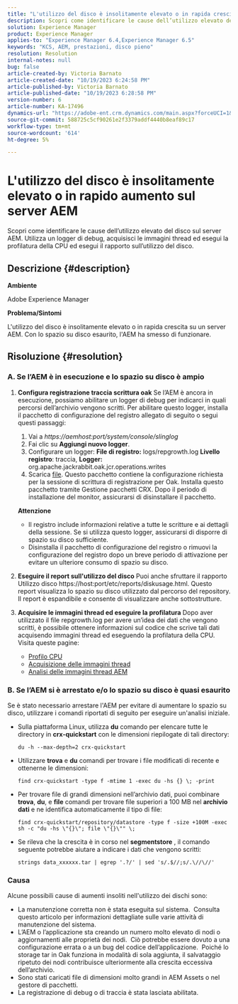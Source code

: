 ```yaml
---
title: "L'utilizzo del disco è insolitamente elevato o in rapida crescita sul server AEM"
description: Scopri come identificare le cause dell’utilizzo elevato del disco sul server AEM.
solution: Experience Manager
product: Experience Manager
applies-to: "Experience Manager 6.4,Experience Manager 6.5"
keywords: "KCS, AEM, prestazioni, disco pieno"
resolution: Resolution
internal-notes: null
bug: false
article-created-by: Victoria Barnato
article-created-date: "10/19/2023 6:24:58 PM"
article-published-by: Victoria Barnato
article-published-date: "10/19/2023 6:28:58 PM"
version-number: 6
article-number: KA-17496
dynamics-url: "https://adobe-ent.crm.dynamics.com/main.aspx?forceUCI=1&pagetype=entityrecord&etn=knowledgearticle&id=dd6b2ec9-ac6e-ee11-8df0-6045bd006793"
source-git-commit: 588725c5cf90261e2f3379addf4440b8eaf89c17
workflow-type: tm+mt
source-wordcount: '614'
ht-degree: 5%

---
```


# L&#39;utilizzo del disco è insolitamente elevato o in rapido aumento sul server AEM


Scopri come identificare le cause dell’utilizzo elevato del disco sul server AEM. Utilizza un logger di debug, acquisisci le immagini thread ed esegui la profilatura della CPU ed esegui il rapporto sull’utilizzo del disco.

## Descrizione {#description}


<b>Ambiente</b>

Adobe Experience Manager

<b>Problema/Sintomi</b>

L&#39;utilizzo del disco è insolitamente elevato o in rapida crescita su un server AEM. Con lo spazio su disco esaurito, l&#39;AEM ha smesso di funzionare.




## Risoluzione {#resolution}


### <b>A. Se l’AEM è in esecuzione e lo spazio su disco è ampio</b>

1. <b>Configura registrazione traccia scrittura oak</b>    Se l’AEM è ancora in esecuzione, possiamo abilitare un logger di debug per indicarci in quali percorsi dell’archivio vengono scritti. Per abilitare questo logger, installa il pacchetto di configurazione del registro allegato di seguito o segui questi passaggi:

   1. Vai a *https://aemhost:port/system/console/slinglog*
   2. Fai clic su <b>Aggiungi nuovo logger</b>.
   3. Configurare un logger: <b>File di registro:</b> logs/repgrowth.log <b>Livello registro</b>: traccia, <b>Logger:</b> org.apache.jackrabbit.oak.jcr.operations.writes
   4. Scarica [file](https://helpx.adobe.com/content/dam/help/en/experience-manager/kb/analyze-unusual-repository-growth/jcr:content/main-pars/download/log_repository_growth-1.zip).        Questo pacchetto contiene la configurazione richiesta per la sessione di scrittura di registrazione per Oak. Installa questo pacchetto tramite Gestione pacchetti CRX. Dopo il periodo di installazione del monitor, assicurarsi di disinstallare il pacchetto.

   <b>Attenzione</b>

   - Il registro include informazioni relative a tutte le scritture e ai dettagli della sessione. Se si utilizza questo logger, assicurarsi di disporre di spazio su disco sufficiente.
   - Disinstalla il pacchetto di configurazione del registro o rimuovi la configurazione del registro dopo un breve periodo di attivazione per evitare un ulteriore consumo di spazio su disco.
2. <b>Eseguire il report sull&#39;utilizzo del disco</b>    Puoi anche sfruttare il rapporto Utilizzo disco https://host:port/etc/reports/diskusage.html. Questo report visualizza lo spazio su disco utilizzato dal percorso del repository. Il report è espandibile e consente di visualizzare anche sottostrutture.
3. <b>Acquisire le immagini thread ed eseguire la profilatura</b>    Dopo aver utilizzato il file repgrowth.log per avere un’idea dei dati che vengono scritti, è possibile ottenere informazioni sul codice che scrive tali dati acquisendo immagini thread ed eseguendo la profilatura della CPU. Visita queste pagine:

   - [Profilo CPU](https://experienceleague.adobe.com/docs/experience-cloud-kcs/kbarticles/KA-17499.html?lang=it)
   - [Acquisizione delle immagini thread](https://experienceleague.adobe.com/docs/experience-cloud-kcs/kbarticles/KA-17452.html?lang=it)
   - [Analisi delle immagini thread AEM](https://experienceleague.adobe.com/docs/experience-cloud-kcs/kbarticles/KA-16458.html?lang=it)


### <b>B. Se l’AEM si è arrestato e/o lo spazio su disco è quasi esaurito</b>

Se è stato necessario arrestare l&#39;AEM per evitare di aumentare lo spazio su disco, utilizzare i comandi riportati di seguito per eseguire un&#39;analisi iniziale.

- Sulla piattaforma Linux, utilizza <b>du</b> comando per elencare tutte le directory in <b>crx-quickstart</b> con le dimensioni riepilogate di tali directory:<br>

  ```
  du -h --max-depth=2 crx-quickstart
  ```


- Utilizzare <b>trova</b> e <b>du</b> comandi per trovare i file modificati di recente e ottenerne le dimensioni:<br>

  ```
  find crx-quickstart -type f -mtime 1 -exec du -hs {} \; -print
  ```


- Per trovare file di grandi dimensioni nell’archivio dati, puoi combinare <b>trova</b>, <b>du</b>, e <b>file</b> comandi per trovare file superiori a 100 MB nel <b>archivio dati</b> e ne identifica automaticamente il tipo di file:<br>

  ```
  find crx-quickstart/repository/datastore -type f -size +100M -exec sh -c "du -hs \"{}\"; file \"{}\"" \;
  ```


- Se rileva che la crescita è in corso nel <b>segmentstore</b> , il comando seguente potrebbe aiutare a indicare i dati che vengono scritti:<br>

  ```
  strings data_xxxxxx.tar | egrep '.?/' | sed 's/.$//;s/.\//\//'
  ```


### <b>Causa</b>

Alcune possibili cause di aumenti insoliti nell&#39;utilizzo dei dischi sono:

- La manutenzione corretta non è stata eseguita sul sistema.  Consulta questo articolo per informazioni dettagliate sulle varie attività di manutenzione del sistema.
- L’AEM o l’applicazione sta creando un numero molto elevato di nodi o aggiornamenti alle proprietà dei nodi.  Ciò potrebbe essere dovuto a una configurazione errata o a un bug del codice dell’applicazione.  Poiché lo storage tar in Oak funziona in modalità di sola aggiunta, il salvataggio ripetuto dei nodi contribuisce ulteriormente alla crescita eccessiva dell’archivio.
- Sono stati caricati file di dimensioni molto grandi in AEM Assets o nel gestore di pacchetti.
- La registrazione di debug o di traccia è stata lasciata abilitata.

